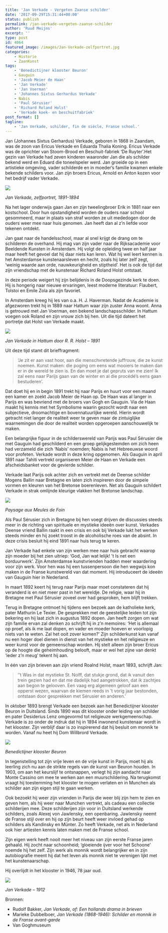 ```yaml
---
title: 'Jan Verkade - Vergeten Zaanse schilder'
date: '2017-09-29T15:31:44+00:00'
status: publish
permalink: /jan-verkade-vergeten-zaanse-schilder
author: 'Ruud Meijns'
excerpt: ''
type: post
id: 4864
featured_image: /images/Jan-Verkade-zelfportret.jpg
categories:
    - Historie
    - ZaanKunst
tags:
    - 'Benedictijner klooster Beuron'
    - Gauguin
    - 'Jacob Meier de Haan'
    - 'Jan Verkade'
    - 'Jan Voerman'
    - 'Johannes Sixtus Gerhardus Verkade'
    - Nabis
    - 'Paul Sérusier'
    - 'Richard Roland Holst'
    - 'Verkade koek- en beschuitfabriek'
post_format: []
tagline:
    - 'Jan Verkade, schilder, fin de siècle, Franse school.'
---
```

Jan (Johannes Sixtus Gerhardus) Verkade, geboren in 1868 in Zaandam, was de zoon van Ericus Verkade en Eduarda Thalia Koning. Ericus Verkade was de oprichter van Stoom-Brood en Beschuit-fabriek ‘De Ruyter’.Het gezin van Verkade had zeven kinderen waaronder Jan die als schilder bekend werd en Eduard die toneelspeler werd. Jan groeide op in een artistieke omgeving, vader schilderde en in moeder’s familie kwamen enkele bekende schilders voor. Jan zijn broers Ericus, Arnold en Anton kozen voor het bedrijf vader Verkade.

![](/images/Jan-Verkade-01-zelfportret-1891-1894..jpg)

*Jan Verkade, zelfportret, 1891-1894*

Na het lager onderwijs gaan Jan en zijn tweelingbroer Erik in 1881 naar een kostschool. Door hun opstandigheid worden de ouders naar school gesommeerd, maar in plaats van straf worden ze uit mededogen door de ouders weer mee naar huis genomen. Jan heeft dan al z’n liefde voor tekenen ontdekt.

Jan gaat naar de handelsschool, maar al snel krijgt de drang om te schilderen de overhand. Hij mag van zijn vader naar de Rijksacademie voor Beeldende Kunsten in Amsterdam. Hij volgt de opleiding twee en half jaar maar heeft het gevoel dat hij daar niets kan leren. Wat hij wel leert kennen is het Amsterdamse kunstenaarsleven en hecht, zoals hij later zelf zegt, ‘weinig waarde aan orde, nauwkeurigheid en stiptheid’. Het is ook de tijd dat zijn vriendschap met de kunstenaar Richard Roland Holst ontstaat.

In deze periode weigert hij zijn belijdenis in de Doopsgezinde kerk te doen. Hij is hongerig naar nieuwe ervaringen, leest moderne literatuur: Flaubert, Tolstoi en Emile Zola als zijn favoriet.

In Amsterdam kreeg hij les van o.a. H. J. Haverman. Nadat de Academie is afgezworen trekt hij in 1889 naar Hattum waar zijn zuster Anna woont. Anna is getrouwd met Jan Voerman, een bekend landschapsschilder. In Hattum voegen ook Roland en zijn vrouw zich bij hen. Uit die tijd dateert het portretje dat Holst van Verkade maakt.

![](/images/Jan-Verkade-02.jpeg)

*Jan Verkade in Hattum door R. R. Holst – 1891*

Uit deze tijd stamt dit brieffragment: 

> ‘Je zit er aan vast hoor, aan die menschvretende juffrouw, die ze kunst noemen. Kunst maken: die poging om eens wat mooiers te maken dan er in de wereld te zien is. En dan moet je dat gepruts van me zien! Ik zal eens naar Parijs gaan van de winter en al die procédé’s eens gaan bestuderen’.

Dat doet hij en in begin 1891 trekt hij naar Parijs en huurt voor een maand een kamer en zoekt Jacob Meier de Haan op. De Haan was al langer in Parijs en was bevriend met de broers van Gogh en Gauguin. Via de Haan maakt hij kennis met het Symbolisme waarin gezocht wordt naar een subjectieve, droomachtige en bovennatuurlijke wereld. Hierin wordt getracht niet langer de realiteit weer te geven maar de zintuiglijke waarnemingen die door de realiteit worden opgeroepen aanschouwelijk te maken.

Een belangrijke figuur in de schilderswereld van Parijs was Paul Sérusier die met Gauguin had geschilderd en een groep gelijkgestemden om zich heen had verzameld die zich ‘Nabis’ noemden; Nabis is het Hebreeuwse woord voor profeten. Verkade wordt in deze kring opgenomen. Als Gauguin in april 1891 naar Tahiti vertrekt organiseren Meier de Haan en Verkade een afscheidsbanket voor de gevierde schilder.

Verkade laat Parijs ook achter zich en vertrekt met de Deense schilder Mogens Ballin naar Bretagne en laten zich inspireren door de simpele vormen en kleuren van het Bretonse boerenleven. Net als Gauguin schildert Verkade in strak omlijnde kleurige vlakken het Bretonse landschap.

![](/images/Jan-Verkade-05.jpg)

*Paysage aux Meules de Foin*

Als Paul Sérusier zich in Bretagne bij hen voegt drijven de discussies steeds meer in de richting van spirituele en mystieke ideeën over kunst. Verkades Deense vriend Ballin raakt in een crisis en ook bij Verkade lukt het werken steeds minder en hij zoekt troost in de alcoholische roes van de absint. In deze crisis besluit hij eind 1891 naar huis terug te keren.

Jan Verkade had enkele van zijn werken mee naar huis gebracht waarop zijn moeder bij het zien uitriep: ‘God, Jan wat lelijk! ’t Is net een borduurwerk’. Zijn Amsterdamse kunstvrienden hadden meer waardering voor zijn werk. Voor hen was hij een tussenpersoon die hen wegwijs kon maken in de Franse kunstwereld van dat moment. Hij introduceert de ideeën van Gauguin hier in Nederland.

In maart 1892 keert hij terug naar Parijs maar moet constateren dat hij veranderd is en niet meer past in het wereldje. De religie, waar hij in Bretagne met Paul Sérusier zoveel over had gesproken, hem blijft trekken.

Terug in Bretagne ontmoet hij tijdens een bezoek aan de katholieke kerk, pater Mathurin Le Texier. De gesprekken met de geestelijke leiden tot zijn bekering en hij laat zich in augustus 1892 dopen. Jan heeft zorgen om wat zijn familie ervan zal denken zo schrijft hij in z’n memoires: ‘Het is allemaal op proef, als ik me laat dopen, en vader en moeder hoeven er voorlopig niets van te weten. Zal het ooit zover komen?’ Zijn schilderkunst kan vanaf nu een hoger doel dienen in dienst van het mystieke en het religieuze en weer kunst voor de gemeenschap worden. Hij stelt alleen zijn broer Ericus op de hoogte die geheimhouding belooft, maar er wel het zijne van denkt ‘ieder z’n meug’ tekent hij aan.

In één van zijn brieven aan zijn vriend Roalnd Holst, maart 1893, schrijft Jan: 

> ‘’t Was in dat mystieke St. Nolff, dat stukje grond, dat ik vanuit den trein gezien had en dat me dadelijk had aangetrokken, dat ik zachtjes aan begon te gelooven. Een vaag erg algemeen geloof aan een opperst wezen, waarvan de kiemen reeds in ’t vorig jaar bestonden, ontstaan door gesprekken met Sérusier en anderen.’

In oktober 1893 brengt Verkade een bezoek aan het Benedictijner klooster Beuron in Duitsland. Sinds 1890 was dit klooster onder leiding van schilder en pater Desiderius Lenz omgevormd tot religieuze werkgemeenschap. Verkade is zo onder de indruk dat hij in 1894 inwonend kunstenaar wordt in het klooster. Zijn verblijf daar is zo inspirerend dat hij besluit om monnik te worden. Vanaf nu heet hij Dom Willbrord Verkade.

![](/images/Jan-Verkade-03.jpg)

*Benedictijner klooster Beuron*

In tegenstelling tot zijn vrije leven en de vrije kunst in Parijs, moet hij als leerling zich nu aan de strikte regels van de kunst van Beuron houden. In 1903, om aan het keurslijf te ontsnappen, verlegt hij zijn aandacht naar Monte Cassino om mee te werken aan een muurschildering. Na terugkomst vraagt hij toestemming het klooster te mogen verlaten en in Munchen als schilder aan zijn eigen stijl te gaan werken.

Ook bezoekt hij weer zijn vrienden in Parijs die weer blij zijn hem te zien en geven hem, als hij weer naar Munchen vertrekt, als cadeau een collectie schilderijen mee. Deze schilderijen zijn voor in Duitsland werkende schilders, zoals Alexej von Jawlensky, een openbaring. Jawlensky neemt de Franse stijl over en hij op zijn beurt heeft weer invloed gehad op schilders als Kandinsky en Münter. Zo heeft Verkade, net als in Nederland ook hier artiesten kennis laten maken met de Franse school.

Zijn eigen werk heeft nooit meer het niveau van zijn eerste Franse jaren gehaald. Hij zocht naar schoonheid; ‘gloeiende ijver voor het Schoone’ noemde hij het zelf. Zijn werk als monnik wordt belangrijker en in zijn autobiografie meent hij dat het leven als monnik niet te verenigen lijkt met het kunstenaarschap.

Hij overlijdt in het klooster in 1946, 78 jaar oud.

![](/images/Jan-Verkade-04.jpg)

*Jan Verkade – 1912*

Bronnen:
- Rudolf Bakker, *Jan Verkade, of: Een hollands drama in brieven*
- Marieke Dubbelboer, *Jan Verkade (1868-1946): Schilder en monnik in de Franse avant-garde*
- Van Goghmuseum